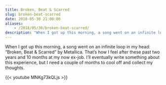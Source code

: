 ```yaml
---
title: Broken, Beat & Scarred
slug: broken-beat-scarred
date: 2018-05-30 21:00:00
aliases:
    - /2018/05/30/broken-beat-scarred/
description: "When I got up this morning, a song went on an infinite loop in my head: 'Broken, Beaten & Scarred' by Metallica."
---
```


When I got up this morning, a song went on an infinite loop in my head: “Broken, Beat & Scarred” by Metallica. That’s how I feel after these past two years and 10 months at my now ex-job. I’ll eventually write something about this experience, but I need a couple of months to cool off and collect my thoughts.

{{< youtube MNKg73kQLjs >}}
